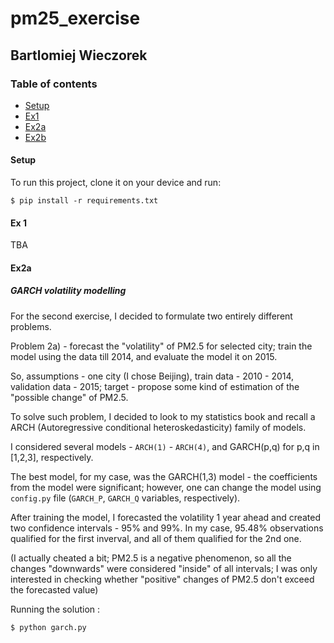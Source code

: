 # pm25_exercise
## Bartlomiej Wieczorek


### Table of contents

* [Setup](####Setup)
* [Ex1](####Ex1)
* [Ex2a](####Ex2a)
* [Ex2b](####Ex2b)


#### Setup

To run this project, clone it on your device and run:

```
$ pip install -r requirements.txt
```

#### Ex 1
TBA

#### Ex2a
##### GARCH volatility modelling

For the second exercise, I decided to formulate two entirely different problems.

Problem 2a) - forecast the "volatility" of PM2.5 for selected city; train the model using the data till 2014, and evaluate the model it on 2015.

So, assumptions - one city (I chose Beijing), train data - 2010 - 2014, validation data - 2015; target - propose some kind of estimation of the "possible change" of PM2.5.

To solve such problem, I decided to look to my statistics book and recall a ARCH (Autoregressive conditional heteroskedasticity) family of models.

I considered several models - `ARCH(1)` - `ARCH(4)`, and GARCH(p,q) for p,q in [1,2,3], respectively.

The best model, for my case, was the GARCH(1,3) model - the coefficients from the model were significant;
however, one can change the model using `config.py` file (`GARCH_P`, `GARCH_Q` variables, respectively).

After training the model, I forecasted the volatility 1 year ahead and created two confidence intervals - 95% and 99%. In my case, 95.48% observations qualified for the first inverval, and all of them qualified for the 2nd one.

(I actually cheated a bit; PM2.5 is a negative phenomenon, so all the changes "downwards" were considered "inside" of all intervals; I was only interested in checking whether "positive" changes of PM2.5 don't exceed the forecasted value)

Running the solution : 

```
$ python garch.py
```
